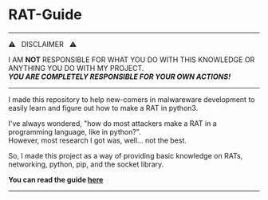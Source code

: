 # RAT-Guide

------------------------------------------------------------------------

:warning: &nbsp; DISCLAIMER &nbsp; :warning:

I AM **NOT** RESPONSIBLE FOR WHAT YOU DO WITH THIS KNOWLEDGE OR ANYTHING YOU DO WITH MY PROJECT. <br>
***YOU ARE COMPLETELY RESPONSIBLE FOR YOUR OWN ACTIONS!***

------------------------------------------------------------------------

I made this repository to help new-comers in malwareware development to easily learn and figure out how to make a RAT in python3. <br>

I've always wondered, "how do most attackers make a RAT in a programming language, like in python?". <br>
However, most research I got was, well... not the best.

So, I made this project as a way of providing basic knowledge on RATs, networking, python, pip, and the socket library.

**You can read the guide [here]()**

------------------------------------------------------------------------
